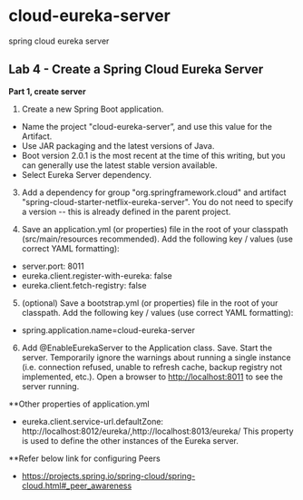# cloud-eureka-server
spring cloud eureka server

## Lab 4 - Create a Spring Cloud Eureka Server

**Part 1, create server**

1. Create a new Spring Boot application.
  - Name the project "cloud-eureka-server”, and use this value for the Artifact.  
  - Use JAR packaging and the latest versions of Java.  
  - Boot version 2.0.1 is the most recent at the time of this writing, but you can generally use the latest stable version available.  
  - Select Eureka Server dependency.

3. Add a dependency for group "org.springframework.cloud" and artifact "spring-cloud-starter-netflix-eureka-server".  You do not need to specify a version -- this is already defined in the parent project.  

4. Save an application.yml (or properties) file in the root of your classpath (src/main/resources recommended).  Add the following key / values (use correct YAML formatting):
  - server.port: 8011
  - eureka.client.register-with-eureka: false
  - eureka.client.fetch-registry: false

5. (optional) Save a bootstrap.yml (or properties) file in the root of your classpath.  Add the following key / values (use correct YAML formatting):
  - spring.application.name=cloud-eureka-server

6. Add @EnableEurekaServer to the Application class.  Save.  Start the server.  Temporarily ignore the warnings about running a single instance (i.e. connection refused, unable to refresh cache, backup registry not implemented, etc.).  Open a browser to [http://localhost:8011](http://localhost:8011) to see the server running.

**Other properties of application.yml
- eureka.client.service-url.defaultZone: http://localhost:8012/eureka/,http://localhost:8013/eureka/
This property is used to define the other instances of the Eureka server.

**Refer below link for configuring Peers
- https://projects.spring.io/spring-cloud/spring-cloud.html#_peer_awareness
